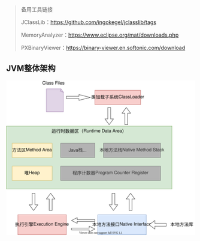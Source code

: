 > 备用工具链接
>
> JClassLib：https://github.com/ingokegel/jclasslib/tags
>
> MemoryAnalyzer：https://www.eclipse.org/mat/downloads.php
>
> PXBinaryViewer：https://binary-viewer.en.softonic.com/download

## JVM整体架构

![JVM结构简图](JVM介绍/JVM结构简图.drawio.svg)

